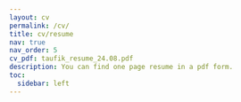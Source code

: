 ```yaml
---
layout: cv
permalink: /cv/
title: cv/resume
nav: true
nav_order: 5
cv_pdf: taufik_resume_24.08.pdf
description: You can find one page resume in a pdf form.
toc:
  sidebar: left
---
```


